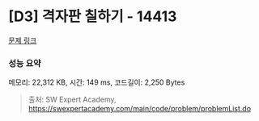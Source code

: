 # [D3] 격자판 칠하기 - 14413 

[문제 링크](https://swexpertacademy.com/main/code/problem/problemDetail.do?contestProbId=AYEXgKnKKg0DFARx) 

### 성능 요약

메모리: 22,312 KB, 시간: 149 ms, 코드길이: 2,250 Bytes



> 출처: SW Expert Academy, https://swexpertacademy.com/main/code/problem/problemList.do